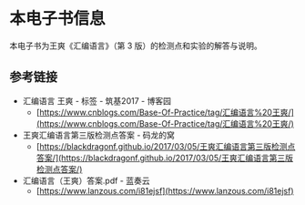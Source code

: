 # 本电子书信息

本电子书为王爽《汇编语言》（第 3 版）的检测点和实验的解答与说明。

## 参考链接

* 汇编语言 王爽 - 标签 - 筑基2017 - 博客园 
  * [https://www.cnblogs.com/Base-Of-Practice/tag/汇编语言%20王爽/](https://www.cnblogs.com/Base-Of-Practice/tag/汇编语言%20王爽/)
* 王爽汇编语言第三版检测点答案 - 码龙的窝 
  * [https://blackdragonf.github.io/2017/03/05/王爽汇编语言第三版检测点答案/](https://blackdragonf.github.io/2017/03/05/王爽汇编语言第三版检测点答案/)
* 汇编语言（王爽）答案.pdf - 蓝奏云 
  * [https://www.lanzous.com/i81ejsf](https://www.lanzous.com/i81ejsf)



